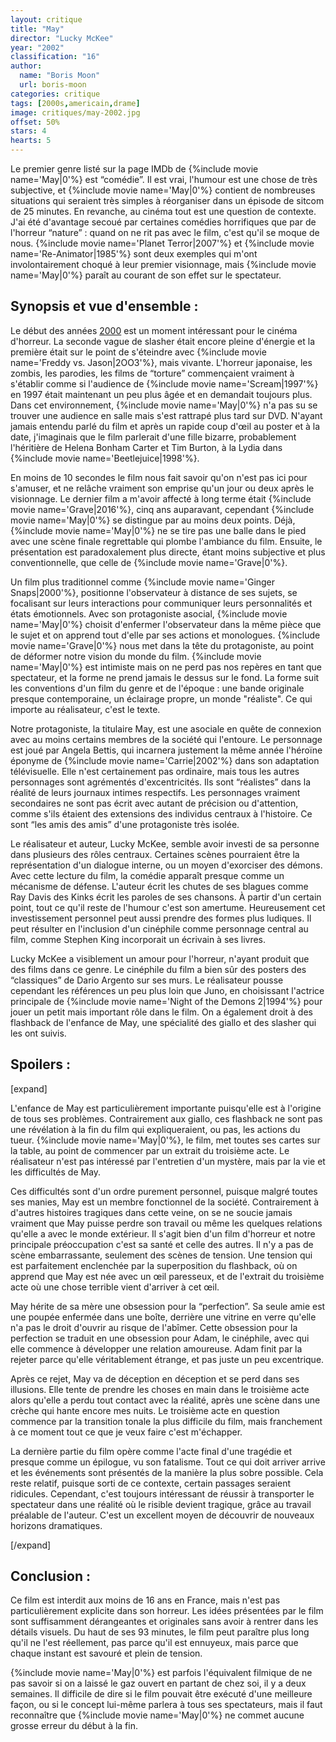 ```yaml
---
layout: critique
title: "May"
director: "Lucky McKee"
year: "2002"
classification: "16"
author:
  name: "Boris Moon"
  url: boris-moon
categories: critique
tags: [2000s,americain,drame]
image: critiques/may-2002.jpg
offset: 50%
stars: 4
hearts: 5
---
```


Le premier genre listé sur la page IMDb de {%include movie name='May|0'%} est “comédie”. Il est vrai, l'humour est une chose de très subjective, et {%include movie name='May|0'%} contient de nombreuses situations qui seraient très simples à réorganiser dans un épisode de sitcom de 25 minutes. En revanche, au cinéma tout est une question de contexte. J'ai été d'avantage secoué par certaines comédies horrifiques que par de l'horreur “nature” : quand on ne rit pas avec le film, c'est qu'il se moque de nous. {%include movie name='Planet Terror|2007'%} et {%include movie name='Re-Animator|1985'%} sont deux exemples qui m'ont involontairement choqué à leur premier visionnage, mais {%include movie name='May|0'%} paraît au courant de son effet sur le spectateur.

## Synopsis et vue d'ensemble :

Le début des années [2000](2000s) est un moment intéressant pour le cinéma d'horreur. La seconde vague de slasher était encore pleine d'énergie et la première était sur le point de s'éteindre avec {%include movie name='Freddy vs. Jason|2OO3'%}, mais vivante. L'horreur japonaise, les zombis, les parodies, les films de “torture” commençaient vraiment à s'établir comme si l'audience de {%include movie name='Scream|1997'%} en 1997 était maintenant un peu plus âgée et en demandait toujours plus. Dans cet environnement, {%include movie name='May|0'%} n'a pas su se trouver une audience en salle mais s'est rattrapé plus tard sur DVD. N'ayant jamais entendu parlé du film et après un rapide coup d'œil au poster et à la date, j'imaginais que le film parlerait d'une fille bizarre, probablement l'héritière de Helena Bonham Carter et Tim Burton, à la Lydia dans {%include movie name='Beetlejuice|1998'%}.

En moins de 10 secondes le film nous fait savoir qu'on n'est pas ici pour s'amuser, et ne relâche vraiment son emprise qu'un jour ou deux après le visionnage. Le dernier film a m'avoir affecté à long terme était {%include movie name='Grave|2016'%}, cinq ans auparavant, cependant {%include movie name='May|0'%} se distingue par au moins deux points. Déjà, {%include movie name='May|0'%} ne se tire pas une balle dans le pied avec une scène finale regrettable qui plombe l'ambiance du film. Ensuite, le présentation est paradoxalement plus directe, étant moins subjective et plus conventionnelle, que celle de {%include movie name='Grave|0'%}.

Un film plus traditionnel comme {%include movie name='Ginger Snaps|2000'%}, positionne l'observateur à distance de ses sujets, se focalisant sur leurs interactions pour communiquer leurs personnalités et états émotionnels. Avec son protagoniste asocial, {%include movie name='May|0'%} choisit d'enfermer l'observateur dans la même pièce que le sujet et on apprend tout d'elle par ses actions et monologues. {%include movie name='Grave|0'%} nous met dans la tête du protagoniste, au point de déformer notre vision du monde du film. {%include movie name='May|0'%} est intimiste mais on ne perd pas nos repères en tant que spectateur, et la forme ne prend jamais le dessus sur le fond. La forme suit les conventions d'un film du genre et de l'époque : une bande originale presque contemporaine, un éclairage propre, un monde "réaliste". Ce qui importe au réalisateur, c'est le texte.

Notre protagoniste, la titulaire May, est une asociale en quête de connexion avec au moins certains membres de la société qui l'entoure. Le personnage est joué par Angela Bettis, qui incarnera justement la même année l'héroïne éponyme de {%include movie name='Carrie|2002'%} dans son adaptation télévisuelle. Elle n'est certainement pas ordinaire, mais tous les autres personnages sont agrémentés d'excentricités. Ils sont “réalistes” dans la réalité de leurs journaux intimes respectifs. Les personnages vraiment secondaires ne sont pas écrit avec autant de précision ou d'attention, comme s'ils étaient des extensions des individus centraux à l'histoire. Ce sont “les amis des amis” d'une protagoniste très isolée.

Le réalisateur et auteur, Lucky McKee, semble avoir investi de sa personne dans plusieurs des rôles centraux. Certaines scènes pourraient être la représentation d'un dialogue interne, ou un moyen d'exorciser des démons. Avec cette lecture du film, la comédie apparaît presque comme un mécanisme de défense. L'auteur écrit les chutes de ses blagues comme Ray Davis des Kinks écrit les paroles de ses chansons. À partir d'un certain point, tout ce qu'il reste de l'humour c'est son amertume. Heureusement cet investissement personnel peut aussi prendre des formes plus ludiques. Il peut résulter en l'inclusion d'un cinéphile comme personnage central au film, comme Stephen King incorporait un écrivain à ses livres.

Lucky McKee a visiblement un amour pour l'horreur, n'ayant produit que des films dans ce genre. Le cinéphile du film a bien sûr des posters des “classiques” de Dario Argento sur ses murs. Le réalisateur pousse cependant les références un peu plus loin que Juno, en choisissant l'actrice principale de {%include movie name='Night of the Demons 2|1994'%} pour jouer un petit mais important rôle dans le film. On a également droit à des flashback de l'enfance de May, une spécialité des giallo et des slasher qui les ont suivis.

## Spoilers :

[expand]

L'enfance de May est particulièrement importante puisqu'elle est à l'origine de tous ses problèmes. Contrairement aux giallo, ces flashback ne sont pas une révélation à la fin du film qui expliqueraient, ou pas, les actions du tueur. {%include movie name='May|0'%}, le film, met toutes ses cartes sur la table, au point de commencer par un extrait du troisième acte. Le réalisateur n'est pas intéressé par l'entretien d'un mystère, mais par la vie et les difficultés de May.

Ces difficultés sont d'un ordre purement personnel, puisque malgré toutes ses manies, May est un membre fonctionnel de la société. Contrairement à d'autres histoires tragiques dans cette veine, on se ne soucie jamais vraiment que May puisse perdre son travail ou même les quelques relations qu'elle a avec le monde extérieur. Il s'agit bien d'un film d'horreur et notre principale préoccupation c'est sa santé et celle des autres. Il n'y a pas de scène embarrassante, seulement des scènes de tension. Une tension qui est parfaitement enclenchée par la superposition du flashback, où on apprend que May est née avec un œil paresseux, et de l'extrait du troisième acte où une chose terrible vient d'arriver à cet œil.

May hérite de sa mère une obsession pour la “perfection”. Sa seule amie est une poupée enfermée dans une boîte, derrière une vitrine en verre qu'elle n'a pas le droit d'ouvrir au risque de l'abîmer. Cette obsession pour la perfection se traduit en une obsession pour Adam, le cinéphile, avec qui elle commence à développer une relation amoureuse. Adam finit par la rejeter parce qu'elle véritablement étrange, et pas juste un peu excentrique.

Après ce rejet, May va de déception en déception et se perd dans ses illusions. Elle tente de prendre les choses en main dans le troisième acte alors qu'elle a perdu tout contact avec la réalité, après une scène dans une crèche qui hante encore mes nuits. Le troisième acte en question commence par la transition tonale la plus difficile du film, mais franchement à ce moment tout ce que je veux faire c'est m'échapper.

La dernière partie du film opère comme l'acte final d'une tragédie et presque comme un épilogue, vu son fatalisme. Tout ce qui doit arriver arrive et les événements sont présentés de la manière la plus sobre possible. Cela reste relatif, puisque sorti de ce contexte, certain passages seraient ridicules. Cependant, c'est toujours intéressant de réussir à transporter le spectateur dans une réalité où le risible devient tragique, grâce au travail préalable de l'auteur. C'est un excellent moyen de découvrir de nouveaux horizons dramatiques.

[/expand]

## Conclusion :

Ce film est interdit aux moins de 16 ans en France, mais n'est pas particulièrement explicite dans son horreur. Les idées présentées par le film sont suffisamment dérangeantes et originales sans avoir à rentrer dans les détails visuels. Du haut de ses 93 minutes, le film peut paraître plus long qu'il ne l'est réellement, pas parce qu'il est ennuyeux, mais parce que chaque instant est savouré et plein de tension.

{%include movie name='May|0'%} est parfois l'équivalent filmique de ne pas savoir si on a laissé le gaz ouvert en partant de chez soi, il y a deux semaines. Il difficile de dire si le film pouvait être exécuté d'une meilleure façon, ou si le concept lui-même parlera à tous ses spectateurs, mais il faut reconnaître que {%include movie name='May|0'%} ne commet aucune grosse erreur du début à la fin.

